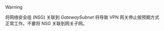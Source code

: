 > [!WARNING]
> 将网络安全组 (NSG) 关联到 *GatewaySubnet* 将导致 VPN 网关停止按预期方式正常工作。不要将 NSG 关联到网关子网。
> 
> 

<!---HONumber=AcomDC_0921_2016-->